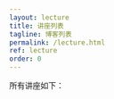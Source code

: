 ```yaml
---
layout: lecture
title: 讲座列表
tagline: 博客列表
permalink: /lecture.html
ref: lecture
order: 0
---
```


所有讲座如下：
